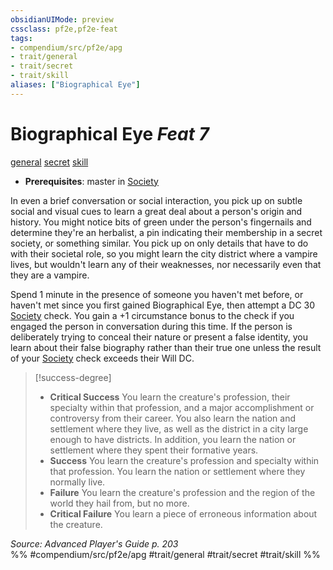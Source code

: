 ```yaml
---
obsidianUIMode: preview
cssclass: pf2e,pf2e-feat
tags:
- compendium/src/pf2e/apg
- trait/general
- trait/secret
- trait/skill
aliases: ["Biographical Eye"]
---
```

# Biographical Eye  *Feat 7*  
[general](rules/traits/general.md)  [secret](rules/traits/secret.md)  [skill](rules/traits/skill.md)  

- **Prerequisites**: master in [Society](compendium/skills.md#Society)

In even a brief conversation or social interaction, you pick up on subtle social and visual cues to learn a great deal about a person's origin and history. You might notice bits of green under the person's fingernails and determine they're an herbalist, a pin indicating their membership in a secret society, or something similar. You pick up on only details that have to do with their societal role, so you might learn the city district where a vampire lives, but wouldn't learn any of their weaknesses, nor necessarily even that they are a vampire.

Spend 1 minute in the presence of someone you haven't met before, or haven't met since you first gained Biographical Eye, then attempt a DC 30 [Society](compendium/skills.md#Society) check. You gain a +1 circumstance bonus to the check if you engaged the person in conversation during this time. If the person is deliberately trying to conceal their nature or present a false identity, you learn about their false biography rather than their true one unless the result of your [Society](compendium/skills.md#Society) check exceeds their Will DC.

> [!success-degree] 
> - **Critical Success** You learn the creature's profession, their specialty within that profession, and a major accomplishment or controversy from their career. You also learn the nation and settlement where they live, as well as the district in a city large enough to have districts. In addition, you learn the nation or settlement where they spent their formative years.
> - **Success** You learn the creature's profession and specialty within that profession. You learn the nation or settlement where they normally live.
> - **Failure** You learn the creature's profession and the region of the world they hail from, but no more.
> - **Critical Failure** You learn a piece of erroneous information about the creature.

*Source: Advanced Player's Guide p. 203*  
%% #compendium/src/pf2e/apg #trait/general #trait/secret #trait/skill %%